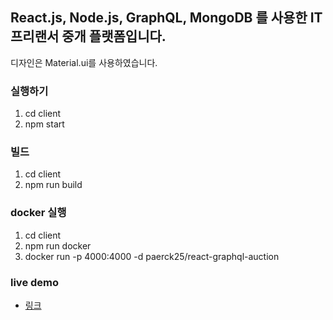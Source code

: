## React.js, Node.js, GraphQL, MongoDB 를 사용한 IT프리랜서 중개 플랫폼입니다.

디자인은 Material.ui를 사용하였습니다.

### 실행하기
1. cd client
2. npm start

### 빌드
1. cd client
2. npm run build

### docker 실행
1. cd client
2. npm run docker
2. docker run -p 4000:4000 -d paerck25/react-graphql-auction


### live demo
- [링크](http://15.164.219.183:4000/)